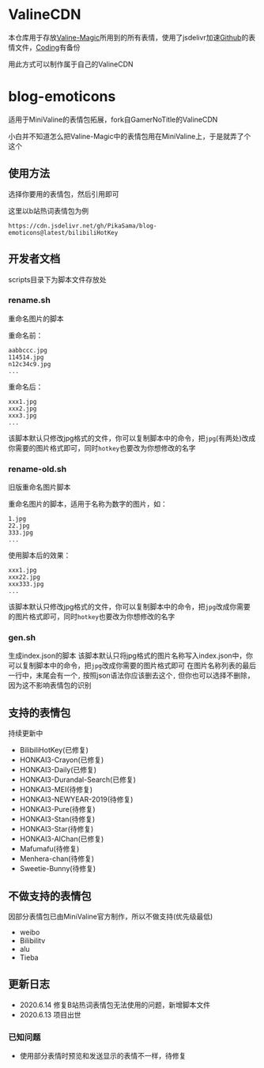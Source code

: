 # ValineCDN

本仓库用于存放[Valine-Magic](https://github.com/GamerNoTitle/Valine-Magic)所用到的所有表情，使用了jsdelivr加速[Github](https://github.com/GamerNoTitle/ValineCDN)的表情文件，[Coding](https://gamernotitle.coding.net/p/ValineCDN/d/ValineCDN/git/tree/master)有备份

用此方式可以制作属于自己的ValineCDN

# blog-emoticons

适用于MiniValine的表情包拓展，fork自GamerNoTitle的ValineCDN

小白并不知道怎么把Valine-Magic中的表情包用在MiniValine上，于是就弄了个这个

## 使用方法
选择你要用的表情包，然后引用即可

这里以b站热词表情包为例
```
https://cdn.jsdelivr.net/gh/PikaSama/blog-emoticons@latest/bilibiliHotKey
```

## 开发者文档
scripts目录下为脚本文件存放处
### rename.sh
重命名图片的脚本

重命名前：
```
aabbccc.jpg
114514.jpg
n12c34c9.jpg
...
```
重命名后：
```
xxx1.jpg
xxx2.jpg
xxx3.jpg
...
```

该脚本默认只修改jpg格式的文件，你可以复制脚本中的命令，把`jpg`(有两处)改成你需要的图片格式即可，同时`hotkey`也要改为你想修改的名字
### rename-old.sh
旧版重命名图片脚本

重命名图片的脚本，适用于名称为数字的图片，如：
```
1.jpg
22.jpg
333.jpg
...
```
使用脚本后的效果：
```
xxx1.jpg
xxx22.jpg
xxx333.jpg
...
```

该脚本默认只修改jpg格式的文件，你可以复制脚本中的命令，把`jpg`改成你需要的图片格式即可，同时`hotkey`也要改为你想修改的名字
### gen.sh
生成index.json的脚本
该脚本默认只将jpg格式的图片名称写入index.json中，你可以复制脚本中的命令，把`jpg`改成你需要的图片格式即可
在图片名称列表的最后一行中，末尾会有一个`,` 按照json语法你应该删去这个`,` 但你也可以选择不删除，因为这不影响表情包的识别
## 支持的表情包
持续更新中
 - BilibiliHotKey(已修复)
 - HONKAI3-Crayon(已修复)
 - HONKAI3-Daily(已修复)
 - HONKAI3-Durandal-Search(已修复)
 - HONKAI3-MEI(待修复)
 - HONKAI3-NEWYEAR-2019(待修复)
 - HONKAI3-Pure(待修复)
 - HONKAI3-Stan(待修复)
 - HONKAI3-Star(待修复)
 - HONKAI3-AIChan(已修复)
 - Mafumafu(待修复)
 - Menhera-chan(待修复)
 - Sweetie-Bunny(待修复)

## 不做支持的表情包
因部分表情包已由MiniValine官方制作，所以不做支持(优先级最低)

 - weibo
 - Bilibilitv
 - alu
 - Tieba

## 更新日志
 - 2020.6.14 修复B站热词表情包无法使用的问题，新增脚本文件
 - 2020.6.13 项目出世
### 已知问题
 - 使用部分表情时预览和发送显示的表情不一样，待修复
